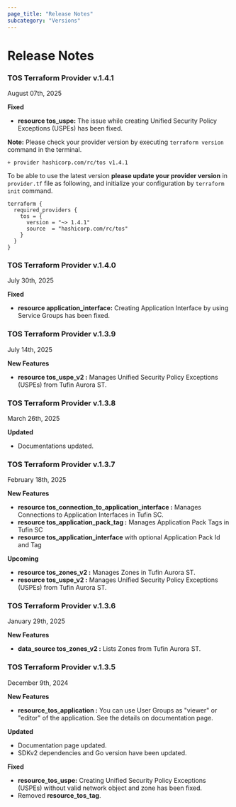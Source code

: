 ```yaml
---
page_title: "Release Notes"
subcategory: "Versions"
---
```


# Release Notes

### TOS Terraform Provider v.1.4.1

August 07th, 2025

__Fixed__
- __resource tos_uspe:__ The issue while creating Unified Security Policy Exceptions (USPEs) has been fixed.

__Note:__
Please check your provider version by executing `terraform version` command in the terminal.
```
+ provider hashicorp.com/rc/tos v1.4.1
```
To be able to use the latest version __please update your provider version__ in `provider.tf` file as following, and initialize your configuration by `terraform init` command.
```
terraform {
  required_providers {
    tos = {
      version = "~> 1.4.1"
      source  = "hashicorp.com/rc/tos"
    }
  }
}
```

### TOS Terraform Provider v.1.4.0

July 30th, 2025

__Fixed__
- __resource application_interface:__ Creating Application Interface by using Service Groups has been fixed.


### TOS Terraform Provider v.1.3.9

July 14th, 2025

__New Features__
- __resource tos_uspe_v2      :__ Manages Unified Security Policy Exceptions (USPEs) from Tufin Aurora ST.


### TOS Terraform Provider v.1.3.8

March 26th, 2025

__Updated__
- Documentations updated.


### TOS Terraform Provider v.1.3.7

February 18th, 2025

__New Features__
- __resource tos_connection_to_application_interface :__ Manages Connections to Application Interfaces in Tufin SC.
- __resource tos_application_pack_tag :__ Manages Application Pack Tags in Tufin SC
- __resource tos_application_interface__ with optional Application Pack Id and Tag

__Upcoming__
- __resource tos_zones_v2     :__ Manages Zones in Tufin Aurora ST.
- __resource tos_uspe_v2      :__ Manages Unified Security Policy Exceptions (USPEs) from Tufin Aurora ST.


### TOS Terraform Provider v.1.3.6

January 29th, 2025

__New Features__
- __data_source tos_zones_v2  :__ Lists Zones from Tufin Aurora ST.


### TOS Terraform Provider v.1.3.5 

December 9th, 2024

__New Features__
- __resource_tos_application  :__ You can use User Groups as "viewer" or "editor" of the application. See the details on documentation page.

__Updated__
- Documentation page updated.
- SDKv2 dependencies and Go version have been updated.

__Fixed__
- __resource_tos_uspe:__ Creating Unified Security Policy Exceptions (USPEs) without valid network object and zone has been fixed.
- Removed __resource_tos_tag__.
